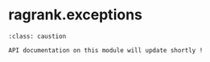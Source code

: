 # ragrank.exceptions

```{admonition} Note
:class: caustion

API documentation on this module will update shortly !
```